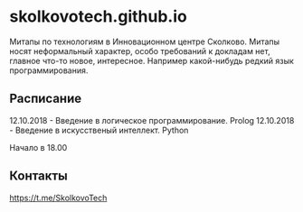 # skolkovotech.github.io

Митапы по технологиям в Инновационном центре Сколково. Митапы носят неформальный характер, особо требований к докладам нет, главное что-то новое, интересное. Например какой-нибудь редкий язык программирования.

## Расписание

12.10.2018 - Введение в логическое программирование. Prolog
12.10.2018 - Введение в искусственый интеллект. Python

Начало в 18.00

## Контакты
https://t.me/SkolkovoTech
